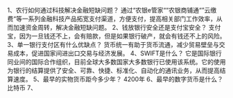 1、农行如何通过科技解决金融短缺问题？
通过“农银e管家““农银商铺通“”云缴费“等一系列金融科技产品拓宽支付渠道，方便支付，提高相关部门工作效率，从而加速资金周转，解决金融短缺问题。
2、钱放银行安全还是支付宝安全？
支付宝，因为一旦钱还不上，会有赔款，但是如果银行破产，就会有钱还不上的风险。
3、单一银行支付区有什么优缺点？
货币统一有助于货币流通，减少贸易壁垒与交易成本，促进国家间进出口交易与经济发展。
4、SWIFT是什么？
它是国际银行同业间的国际合作组织，目前全球大多数国家大多数银行已使用该系统。它的使用为银行的结算提供了安全、可靠、快捷、标准化、自动化的通讯业务，从而提高结算速度。
5、最早的实物货币距今多少年？
4200年
6、最早的数字货币是什么？
比特币
7、
